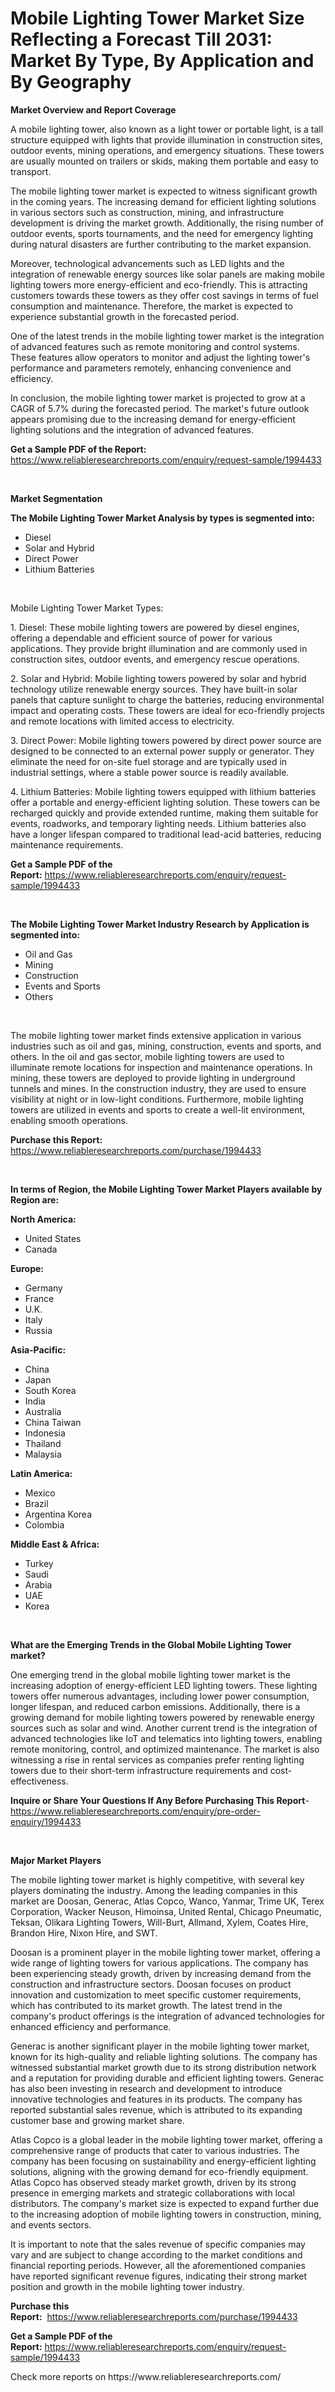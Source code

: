<p><h1>Mobile Lighting Tower Market Size Reflecting a Forecast Till 2031: Market By Type, By Application and By Geography</h1></p><p><strong>Market Overview and Report Coverage</strong></p>
<p><p>A mobile lighting tower, also known as a light tower or portable light, is a tall structure equipped with lights that provide illumination in construction sites, outdoor events, mining operations, and emergency situations. These towers are usually mounted on trailers or skids, making them portable and easy to transport.</p><p>The mobile lighting tower market is expected to witness significant growth in the coming years. The increasing demand for efficient lighting solutions in various sectors such as construction, mining, and infrastructure development is driving the market growth. Additionally, the rising number of outdoor events, sports tournaments, and the need for emergency lighting during natural disasters are further contributing to the market expansion.</p><p>Moreover, technological advancements such as LED lights and the integration of renewable energy sources like solar panels are making mobile lighting towers more energy-efficient and eco-friendly. This is attracting customers towards these towers as they offer cost savings in terms of fuel consumption and maintenance. Therefore, the market is expected to experience substantial growth in the forecasted period.</p><p>One of the latest trends in the mobile lighting tower market is the integration of advanced features such as remote monitoring and control systems. These features allow operators to monitor and adjust the lighting tower's performance and parameters remotely, enhancing convenience and efficiency.</p><p>In conclusion, the mobile lighting tower market is projected to grow at a CAGR of 5.7% during the forecasted period. The market's future outlook appears promising due to the increasing demand for energy-efficient lighting solutions and the integration of advanced features.</p></p>
<p><strong>Get a Sample PDF of the Report:</strong> <a href="https://www.reliableresearchreports.com/enquiry/request-sample/1994433">https://www.reliableresearchreports.com/enquiry/request-sample/1994433</a></p>
<p>&nbsp;</p>
<p><strong>Market Segmentation</strong></p>
<p><strong>The Mobile Lighting Tower Market Analysis by types is segmented into:</strong></p>
<p><ul><li>Diesel</li><li>Solar and Hybrid</li><li>Direct Power</li><li>Lithium Batteries</li></ul></p>
<p>&nbsp;</p>
<p><p>Mobile Lighting Tower Market Types:</p><p>1. Diesel: These mobile lighting towers are powered by diesel engines, offering a dependable and efficient source of power for various applications. They provide bright illumination and are commonly used in construction sites, outdoor events, and emergency rescue operations.</p><p>2. Solar and Hybrid: Mobile lighting towers powered by solar and hybrid technology utilize renewable energy sources. They have built-in solar panels that capture sunlight to charge the batteries, reducing environmental impact and operating costs. These towers are ideal for eco-friendly projects and remote locations with limited access to electricity.</p><p>3. Direct Power: Mobile lighting towers powered by direct power source are designed to be connected to an external power supply or generator. They eliminate the need for on-site fuel storage and are typically used in industrial settings, where a stable power source is readily available.</p><p>4. Lithium Batteries: Mobile lighting towers equipped with lithium batteries offer a portable and energy-efficient lighting solution. These towers can be recharged quickly and provide extended runtime, making them suitable for events, roadworks, and temporary lighting needs. Lithium batteries also have a longer lifespan compared to traditional lead-acid batteries, reducing maintenance requirements.</p></p>
<p><strong>Get a Sample PDF of the Report:</strong>&nbsp;<a href="https://www.reliableresearchreports.com/enquiry/request-sample/1994433">https://www.reliableresearchreports.com/enquiry/request-sample/1994433</a></p>
<p>&nbsp;</p>
<p><strong>The Mobile Lighting Tower Market Industry Research by Application is segmented into:</strong></p>
<p><ul><li>Oil and Gas</li><li>Mining</li><li>Construction</li><li>Events and Sports</li><li>Others</li></ul></p>
<p>&nbsp;</p>
<p><p>The mobile lighting tower market finds extensive application in various industries such as oil and gas, mining, construction, events and sports, and others. In the oil and gas sector, mobile lighting towers are used to illuminate remote locations for inspection and maintenance operations. In mining, these towers are deployed to provide lighting in underground tunnels and mines. In the construction industry, they are used to ensure visibility at night or in low-light conditions. Furthermore, mobile lighting towers are utilized in events and sports to create a well-lit environment, enabling smooth operations.</p></p>
<p><strong>Purchase this Report:</strong>&nbsp; <a href="https://www.reliableresearchreports.com/purchase/1994433">https://www.reliableresearchreports.com/purchase/1994433</a></p>
<p>&nbsp;</p>
<p><strong>In terms of Region, the Mobile Lighting Tower Market Players available by Region are:</strong></p>
<p>
    <p> <strong> North America: </strong>
        <ul>
            <li>United States</li>
            <li>Canada</li>
        </ul>
        </p> 
    <p> <strong> Europe: </strong>
        <ul>
            <li>Germany</li>
            <li>France</li>
            <li>U.K.</li>
            <li>Italy</li>
            <li>Russia</li>
        </ul>
        </p> 
    <p> <strong> Asia-Pacific: </strong>
        <ul>
            <li>China</li>
            <li>Japan</li>
            <li>South Korea</li>
            <li>India</li>
            <li>Australia</li>
            <li>China Taiwan</li>
            <li>Indonesia</li>
            <li>Thailand</li>
            <li>Malaysia</li>
        </ul>
        </p> 
    <p> <strong> Latin America: </strong>
        <ul>
            <li>Mexico</li>
            <li>Brazil</li>
            <li>Argentina Korea</li>
            <li>Colombia</li>
        </ul>
        </p> 
    <p> <strong> Middle East & Africa: </strong>
        <ul>
            <li>Turkey</li>
            <li>Saudi</li>
            <li>Arabia</li>
            <li>UAE</li>
            <li>Korea</li>
        </ul>
    </p>
    </p>
<p>&nbsp;</p>
<p><strong>What are the Emerging Trends in the Global Mobile Lighting Tower market?</strong></p>
<p><p>One emerging trend in the global mobile lighting tower market is the increasing adoption of energy-efficient LED lighting towers. These lighting towers offer numerous advantages, including lower power consumption, longer lifespan, and reduced carbon emissions. Additionally, there is a growing demand for mobile lighting towers powered by renewable energy sources such as solar and wind. Another current trend is the integration of advanced technologies like IoT and telematics into lighting towers, enabling remote monitoring, control, and optimized maintenance. The market is also witnessing a rise in rental services as companies prefer renting lighting towers due to their short-term infrastructure requirements and cost-effectiveness.</p></p>
<p><strong>Inquire or Share Your Questions If Any Before Purchasing This Report</strong>- <a href="https://www.reliableresearchreports.com/enquiry/pre-order-enquiry/1994433">https://www.reliableresearchreports.com/enquiry/pre-order-enquiry/1994433</a></p>
<p>&nbsp;</p>
<p><strong>Major Market Players</strong></p>
<p><p>The mobile lighting tower market is highly competitive, with several key players dominating the industry. Among the leading companies in this market are Doosan, Generac, Atlas Copco, Wanco, Yanmar, Trime UK, Terex Corporation, Wacker Neuson, Himoinsa, United Rental, Chicago Pneumatic, Teksan, Olikara Lighting Towers, Will-Burt, Allmand, Xylem, Coates Hire, Brandon Hire, Nixon Hire, and SWT.</p><p>Doosan is a prominent player in the mobile lighting tower market, offering a wide range of lighting towers for various applications. The company has been experiencing steady growth, driven by increasing demand from the construction and infrastructure sectors. Doosan focuses on product innovation and customization to meet specific customer requirements, which has contributed to its market growth. The latest trend in the company's product offerings is the integration of advanced technologies for enhanced efficiency and performance.</p><p>Generac is another significant player in the mobile lighting tower market, known for its high-quality and reliable lighting solutions. The company has witnessed substantial market growth due to its strong distribution network and a reputation for providing durable and efficient lighting towers. Generac has also been investing in research and development to introduce innovative technologies and features in its products. The company has reported substantial sales revenue, which is attributed to its expanding customer base and growing market share.</p><p>Atlas Copco is a global leader in the mobile lighting tower market, offering a comprehensive range of products that cater to various industries. The company has been focusing on sustainability and energy-efficient lighting solutions, aligning with the growing demand for eco-friendly equipment. Atlas Copco has observed steady market growth, driven by its strong presence in emerging markets and strategic collaborations with local distributors. The company's market size is expected to expand further due to the increasing adoption of mobile lighting towers in construction, mining, and events sectors.</p><p>It is important to note that the sales revenue of specific companies may vary and are subject to change according to the market conditions and financial reporting periods. However, all the aforementioned companies have reported significant revenue figures, indicating their strong market position and growth in the mobile lighting tower industry.</p></p>
<p><strong>Purchase this Report:</strong>&nbsp;&nbsp;<a href="https://www.reliableresearchreports.com/purchase/1994433">https://www.reliableresearchreports.com/purchase/1994433</a></p>
<p></p>
<p><strong>Get a Sample PDF of the Report:</strong>&nbsp;<a href="https://www.reliableresearchreports.com/enquiry/request-sample/1994433">https://www.reliableresearchreports.com/enquiry/request-sample/1994433</a></p>
<p>Check more reports on https://www.reliableresearchreports.com/</p>